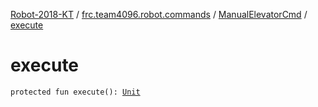 [Robot-2018-KT](../../index.md) / [frc.team4096.robot.commands](../index.md) / [ManualElevatorCmd](index.md) / [execute](./execute.md)

# execute

`protected fun execute(): `[`Unit`](https://kotlinlang.org/api/latest/jvm/stdlib/kotlin/-unit/index.html)
